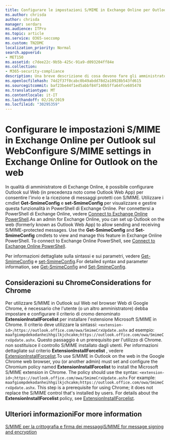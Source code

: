 ```yaml
---
title: Configurare le impostazioni S/MIME in Exchange Online per Outlook sul Web
ms.author: chrisda
author: chrisda
manager: serdars
ms.audience: ITPro
ms.topic: article
ms.service: O365-seccomp
ms.custom: TN2DMC
localization_priority: Normal
search.appverid:
- MET150
ms.assetid: c7dee22c-9b5b-425c-91a9-d093204ff84e
ms.collection:
- M365-security-compliance
description: Una breve descrizione di cosa devono fare gli amministratori di Exchange Online per visualizzare e configurare le impostazioni S/MIME in Outlook sul Web in Exchange Online.
ms.openlocfilehash: 74d2f37f0cabc0b49abdd78d2a10928b543fd615
ms.sourcegitcommit: baf23be44f1ed5abbf84f140b5ffa64fce605478
ms.translationtype: MT
ms.contentlocale: it-IT
ms.lasthandoff: 02/26/2019
ms.locfileid: "30295359"
---
```

# <a name="configure-smime-settings-in-exchange-online-for-outlook-on-the-web"></a><span data-ttu-id="7b874-103">Configurare le impostazioni S/MIME in Exchange Online per Outlook sul Web</span><span class="sxs-lookup"><span data-stu-id="7b874-103">Configure S/MIME settings in Exchange Online for Outlook on the web</span></span>

<span data-ttu-id="7b874-p101">In qualità di amministratore di Exchange Online, è possibile configurare Outlook sul Web (in precedenza noto come Outlook Web App) per consentire l'invio e la ricezione di messaggi protetti con S/MIME. Utilizzare i cmdlet **Get-SmimeConfig** e **set-SmimeConfig** per visualizzare e gestire questa funzionalità in PowerShell di Exchange Online. Per connettersi a PowerShell di Exchange Online, vedere [Connect to Exchange Online PowerShell](https://go.microsoft.com/fwlink/p/?linkid=396554).</span><span class="sxs-lookup"><span data-stu-id="7b874-p101">As an admin for Exchange Online, you can set up Outlook on the web (formerly known as Outlook Web App) to allow sending and receiving S/MIME-protected messages. Use the **Get-SmimeConfig** and **Set-SmimeConfig** cmdlets to view and manage this feature in Exchange Online PowerShell. To connect to Exchange Online PowerShell, see [Connect to Exchange Online PowerShell](https://go.microsoft.com/fwlink/p/?linkid=396554).</span></span>

<span data-ttu-id="7b874-107">Per informazioni dettagliate sulla sintassi e sui parametri, vedere [Get-SmimeConfig](http://technet.microsoft.com/library/4b29fa89-0840-4fe9-8885-019fcef2e02b.aspx) e [set-SmimeConfig](http://technet.microsoft.com/library/de357ce0-8143-4c36-8032-026292fc63f0.aspx).</span><span class="sxs-lookup"><span data-stu-id="7b874-107">For detailed syntax and parameter information, see [Get-SmimeConfig](http://technet.microsoft.com/library/4b29fa89-0840-4fe9-8885-019fcef2e02b.aspx) and [Set-SmimeConfig](http://technet.microsoft.com/library/de357ce0-8143-4c36-8032-026292fc63f0.aspx).</span></span>

## <a name="considerations-for-chrome"></a><span data-ttu-id="7b874-108">Considerazioni su Chrome</span><span class="sxs-lookup"><span data-stu-id="7b874-108">Considerations for Chrome</span></span>

<span data-ttu-id="7b874-p102">Per utilizzare S/MIME in Outlook sul Web nel browser Web di Google Chrome, è necessario che l'utente (o un altro amministratore) debba impostare e configurare il criterio di cromo denominato **ExtensionInstallForcelist** per installare l'estensione Microsoft S/MIME in Chrome. Il criterio deve utilizzare la sintassi: `<extension-id>;https://outlook.office.com/owa/SmimeCrxUpdate.ashx` ad esempio: `maafgiompdekodanheihhgilkjchcakm;https://outlook.office.com/owa/SmimeCrxUpdate.ashx`. Questo passaggio è un prerequisito per l'utilizzo di Chrome. non sostituisce il controllo S/MIME installato dagli utenti. Per informazioni dettagliate sul criterio **ExtensionInstallForcelist** , vedere [ExtensionInstallForcelist](http://dev.chromium.org/administrators/policy-list-3#ExtensionInstallForcelist).</span><span class="sxs-lookup"><span data-stu-id="7b874-p102">To use S/MIME in Outlook on the web in the Google Chrome web browser, you (or another admin) must set and configure the Chromium policy named **ExtensionInstallForcelist** to install the Microsoft S/MIME extension in Chrome. The policy should use the syntax: `<extension-id>;https://outlook.office.com/owa/SmimeCrxUpdate.ashx` For example: `maafgiompdekodanheihhgilkjchcakm;https://outlook.office.com/owa/SmimeCrxUpdate.ashx`. This step is a prerequisite for using Chrome; it does not replace the S/MIME control that's installed by users. For details about the **ExtensionInstallForcelist** policy, see [ExtensionInstallForcelist](http://dev.chromium.org/administrators/policy-list-3#ExtensionInstallForcelist).</span></span>

## <a name="for-more-information"></a><span data-ttu-id="7b874-113">Ulteriori informazioni</span><span class="sxs-lookup"><span data-stu-id="7b874-113">For more information</span></span>

[<span data-ttu-id="7b874-114">S/MIME per la crittografia e firma dei messaggi</span><span class="sxs-lookup"><span data-stu-id="7b874-114">S/MIME for message signing and encryption</span></span>](s-mime-for-message-signing-and-encryption.md)
